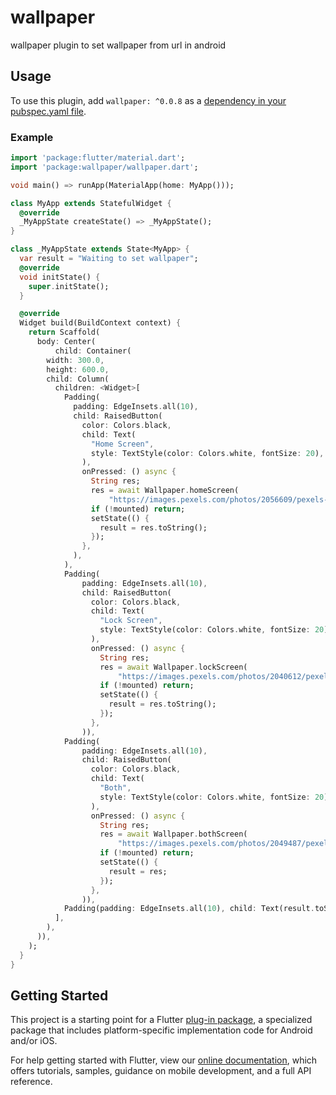 # wallpaper

wallpaper plugin to set wallpaper from url in android
## Usage
To use this plugin, add `wallpaper: ^0.0.8` as a [dependency in your pubspec.yaml file](https://flutter.io/platform-plugins/).

### Example

``` dart
import 'package:flutter/material.dart';
import 'package:wallpaper/wallpaper.dart';

void main() => runApp(MaterialApp(home: MyApp()));

class MyApp extends StatefulWidget {
  @override
  _MyAppState createState() => _MyAppState();
}

class _MyAppState extends State<MyApp> {
  var result = "Waiting to set wallpaper";
  @override
  void initState() {
    super.initState();
  }

  @override
  Widget build(BuildContext context) {
    return Scaffold(
      body: Center(
          child: Container(
        width: 300.0,
        height: 600.0,
        child: Column(
          children: <Widget>[
            Padding(
              padding: EdgeInsets.all(10),
              child: RaisedButton(
                color: Colors.black,
                child: Text(
                  "Home Screen",
                  style: TextStyle(color: Colors.white, fontSize: 20),
                ),
                onPressed: () async {
                  String res;
                  res = await Wallpaper.homeScreen(
                      "https://images.pexels.com/photos/2056609/pexels-photo-2056609.jpeg?auto=compress&cs=tinysrgb&dpr=1&w=500");
                  if (!mounted) return;
                  setState(() {
                    result = res.toString();
                  });
                },
              ),
            ),
            Padding(
                padding: EdgeInsets.all(10),
                child: RaisedButton(
                  color: Colors.black,
                  child: Text(
                    "Lock Screen",
                    style: TextStyle(color: Colors.white, fontSize: 20),
                  ),
                  onPressed: () async {
                    String res;
                    res = await Wallpaper.lockScreen(
                        "https://images.pexels.com/photos/2040612/pexels-photo-2040612.jpeg?auto=compress&cs=tinysrgb&dpr=1&w=500");
                    if (!mounted) return;
                    setState(() {
                      result = res.toString();
                    });
                  },
                )),
            Padding(
                padding: EdgeInsets.all(10),
                child: RaisedButton(
                  color: Colors.black,
                  child: Text(
                    "Both",
                    style: TextStyle(color: Colors.white, fontSize: 20),
                  ),
                  onPressed: () async {
                    String res;
                    res = await Wallpaper.bothScreen(
                        "https://images.pexels.com/photos/2049487/pexels-photo-2049487.jpeg?auto=compress&cs=tinysrgb&dpr=1&w=500");
                    if (!mounted) return;
                    setState(() {
                      result = res;
                    });
                  },
                )),
            Padding(padding: EdgeInsets.all(10), child: Text(result.toString()))
          ],
        ),
      )),
    );
  }
}

```
## Getting Started

This project is a starting point for a Flutter
[plug-in package](https://flutter.io/developing-packages/),
a specialized package that includes platform-specific implementation code for
Android and/or iOS.

For help getting started with Flutter, view our 
[online documentation](https://flutter.io/docs), which offers tutorials, 
samples, guidance on mobile development, and a full API reference.
